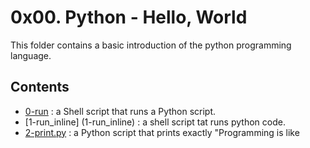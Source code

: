# 0x00. Python - Hello, World
This folder contains a basic introduction of the python programming language.

## Contents
- [0-run](0-run) : a Shell script that runs a Python script.
- [1-run_inline] (1-run_inline) : a shell script tat runs python code.
- [2-print.py](2-print.py) : a Python script that prints exactly "Programming  is like